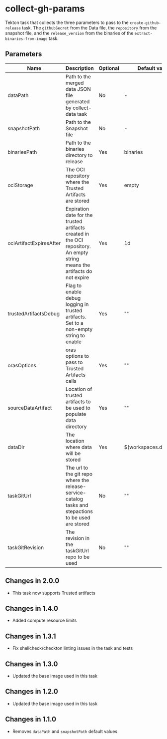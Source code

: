 # collect-gh-params

Tekton task that collects the three parameters to pass to the `create-github-release` task. The `githubSecret` from the Data file, the `repository` from the snapshot file, and the `release_version` from the binaries of the `extract-binaries-from-image` task.

## Parameters

| Name                    | Description                                                                                                                | Optional   | Default value           |
|-------------------------|----------------------------------------------------------------------------------------------------------------------------|------------|-------------------------|
| dataPath                | Path to the merged data JSON file generated by collect-data task                                                           | No         | -                       |
| snapshotPath            | Path to the Snapshot file                                                                                                  | No         | -                       |
| binariesPath            | Path to the binaries directory to release                                                                                  | Yes        | binaries                |
| ociStorage              | The OCI repository where the Trusted Artifacts are stored                                                                  | Yes        | empty                   |
| ociArtifactExpiresAfter | Expiration date for the trusted artifacts created in the OCI repository. An empty string means the artifacts do not expire | Yes        | 1d                      |
| trustedArtifactsDebug   | Flag to enable debug logging in trusted artifacts. Set to a non-empty string to enable                                     | Yes        | ""                      |
| orasOptions             | oras options to pass to Trusted Artifacts calls                                                                            | Yes        | ""                      |
| sourceDataArtifact      | Location of trusted artifacts to be used to populate data directory                                                        | Yes        | ""                      |
| dataDir                 | The location where data will be stored                                                                                     | Yes        | $(workspaces.data.path) |
| taskGitUrl              | The url to the git repo where the release-service-catalog tasks and stepactions to be used are stored                      | No         | ""                      |
| taskGitRevision         | The revision in the taskGitUrl repo to be used                                                                             | No         | ""                      |

## Changes in 2.0.0
* This task now supports Trusted artifacts

## Changes in 1.4.0
* Added compute resource limits

## Changes in 1.3.1
* Fix shellcheck/checkton linting issues in the task and tests

## Changes in 1.3.0
* Updated the base image used in this task

## Changes in 1.2.0
* Updated the base image used in this task

## Changes in 1.1.0
* Removes `dataPath` and `snapshotPath` default values
